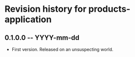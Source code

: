 # Revision history for products-application

## 0.1.0.0 -- YYYY-mm-dd

* First version. Released on an unsuspecting world.
